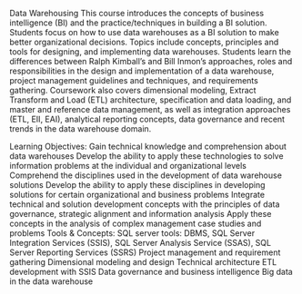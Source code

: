 Data Warehousing 
This course introduces the concepts of business intelligence (BI) and the practice/techniques in building a BI solution. Students focus on how to use data warehouses as a BI solution to make better organizational decisions. Topics include concepts, principles and tools for designing, and implementing data warehouses. Students learn the differences between Ralph Kimball’s and Bill Inmon’s approaches, roles and responsibilities in the design and implementation of a data warehouse, project management guidelines and techniques, and requirements gathering. Coursework also covers dimensional modeling, Extract Transform and Load (ETL) architecture, specification and data loading, and master and reference data management, as well as integration approaches (ETL, EII, EAI), analytical reporting concepts, data governance and recent trends in the data warehouse domain.

Learning Objectives:
Gain technical knowledge and comprehension about data warehouses
Develop the ability to apply these technologies to solve information problems at the individual and organizational levels
Comprehend the disciplines used in the development of data warehouse solutions
Develop the ability to apply these disciplines in developing solutions for certain organizational and business problems
Integrate technical and solution development concepts with the principles of data governance, strategic alignment and information analysis
Apply these concepts in the analysis of complex management case studies and problems
Tools & Concepts:
SQL server tools: DBMS, SQL Server Integration Services (SSIS), SQL Server Analysis Service (SSAS), SQL Server Reporting Services (SSRS)
Project management and requirement gathering
Dimensional modeling and design
Technical architecture
ETL development with SSIS
Data governance and business intelligence
Big data in the data warehouse
